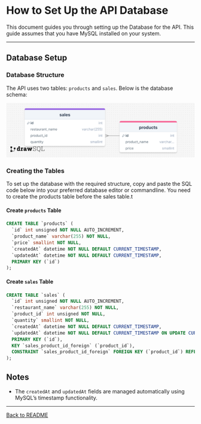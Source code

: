 # How to Set Up the API Database

This document guides you through setting up the Database for the API. This guide assumes that you have MySQL installed on your system.

---


## Database Setup

### Database Structure

The API uses two tables: `products` and `sales`. Below is the database schema:

![Database Schema](images/ApiDB.png)

### Creating the Tables

To set up the database with the required structure, copy and paste the SQL code below into your preferred database editor or commandline. You need to create the products table before the sales table.t

#### Create `products` Table
```sql
CREATE TABLE `products` (
  `id` int unsigned NOT NULL AUTO_INCREMENT,
  `product_name` varchar(255) NOT NULL,
  `price` smallint NOT NULL,
  `createdAt` datetime NOT NULL DEFAULT CURRENT_TIMESTAMP,
  `updatedAt` datetime NOT NULL DEFAULT CURRENT_TIMESTAMP,
  PRIMARY KEY (`id`)
);
```

#### Create `sales` Table
```sql
CREATE TABLE `sales` (
  `id` int unsigned NOT NULL AUTO_INCREMENT,
  `restaurant_name` varchar(255) NOT NULL,
  `product_id` int unsigned NOT NULL,
  `quantity` smallint NOT NULL,
  `createdAt` datetime NOT NULL DEFAULT CURRENT_TIMESTAMP,
  `updatedAt` datetime NOT NULL DEFAULT CURRENT_TIMESTAMP ON UPDATE CURRENT_TIMESTAMP,
  PRIMARY KEY (`id`),
  KEY `sales_product_id_foreign` (`product_id`),
  CONSTRAINT `sales_product_id_foreign` FOREIGN KEY (`product_id`) REFERENCES `products` (`id`)
);
```

## Notes
- The `createdAt` and `updatedAt` fields are managed automatically using MySQL’s timestamp functionality.

---

[Back to README](../README.md)

